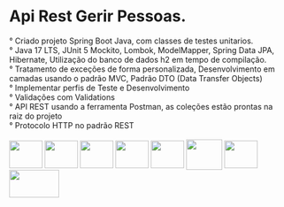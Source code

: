 # Api Rest Gerir Pessoas.
<div>
° Criado projeto Spring Boot Java, com classes de testes unitarios.<br>
° Java 17 LTS, JUnit 5 Mockito, Lombok, ModelMapper, Spring Data JPA, Hibernate, Utilização do banco de dados h2 em tempo de compilação.<br>
° Tratamento de exceções de forma personalizada, Desenvolvimento em camadas usando o padrão MVC, Padrão DTO (Data Transfer Objects)<br>
° Implementar perfis de Teste e Desenvolvimento<br>
° Validações com Validations<br>
° API REST usando a ferramenta Postman, as coleções estão prontas na raiz do projeto<br>
° Protocolo HTTP no padrão REST<br>
</div>
<div style="display: inline_block"><br>
<img align="center" height="50" width="60" src="https://cdn.jsdelivr.net/gh/devicons/devicon/icons/java/java-original-wordmark.svg" />  
<img align="center" height="50" width="60" src="https://cdn.jsdelivr.net/gh/devicons/devicon/icons/spring/spring-original-wordmark.svg" />
<img align="center" height="50" width="60" src="https://cdn.jsdelivr.net/gh/devicons/devicon/icons/tomcat/tomcat-original-wordmark.svg" />
<img align="center" height="50" width="60" src="https://static.javatpoint.com/tutorial/mockito/images/mockito.png" />
<img align="center" height="50" width="60" src="https://cdn.jsdelivr.net/gh/devicons/devicon/icons/heroku/heroku-plain-wordmark.svg" />
<img align="center" height="55" width="65" src="https://www.udemy.com/staticx/udemy/images/v7/logo-udemy.svg" />
<img align="center" height="50" width="60" src="https://voyager.postman.com/logo/postman-logo-icon-orange.svg" />
<img align="center" height="50" width="90" src="https://maven.apache.org/images/maven-logo-black-on-white.png" />                    
</div>
